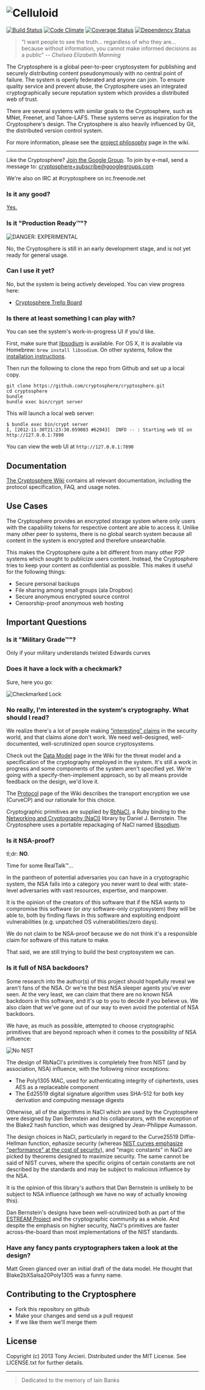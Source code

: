 ![Celluloid](https://github.com/cryptosphere/cryptosphere/raw/master/images/logo.png)
================
[![Build Status](https://secure.travis-ci.org/cryptosphere/cryptosphere.png?branch=master)](http://travis-ci.org/cryptosphere/cryptosphere)
[![Code Climate](https://codeclimate.com/github/cryptosphere/cryptosphere.png)](https://codeclimate.com/github/cryptosphere/cryptosphere)
[![Coverage Status](https://coveralls.io/repos/cryptosphere/cryptosphere/badge.png?branch=master)](https://coveralls.io/r/cryptosphere/cryptosphere)
[![Dependency Status](https://gemnasium.com/cryptosphere/cryptosphere.png)](https://gemnasium.com/cryptosphere/cryptosphere)

> "I want people to see the truth... regardless of who they are... because
> without information, you cannot make informed decisions as a public"
> _-- Chelsea Elizabeth Manning_

The Cryptosphere is a global peer-to-peer cryptosystem for publishing and
securely distributing content pseudonymously with no central point of failure.
The system is openly federated and anyone can join. To ensure quality service
and prevent abuse, the Cryptosphere uses an integrated cryptographically
secure reputation system which provides a distributed web of trust.

There are several systems with similar goals to the Cryptosphere, such as
MNet, Freenet, and Tahoe-LAFS. These systems serve as inspiration for the
Cryptosphere's design. The Cryptosphere is also heavily influenced by Git, the
distributed version control system.

For more information, please see the [project philosophy][philosophy]
page in the wiki.

---

Like the Cryptosphere? [Join the Google Group][google group]. To join by e-mail,
send a message to: [cryptosphere+subscribe@googlegroups.com][subscribe]

We're also on IRC at #cryptosphere on irc.freenode.net

[philosophy]:   https://github.com/cryptosphere/cryptosphere/wiki/Philosophy
[google group]: https://groups.google.com/group/cryptosphere
[subscribe]:    mailto:cryptosphere+subscribe@googlegroups.com

### Is it any good?

[Yes.](http://news.ycombinator.com/item?id=3067434)

### Is it "Production Ready™"?

![DANGER: EXPERIMENTAL](https://raw.github.com/cryptosphere/cryptosphere/master/images/experimental.png)

No, the Cryptosphere is still in an early development stage, and is not yet
ready for general usage.

### Can I use it yet?

No, but the system is being actively developed. You can view progress here:

* [Cryptosphere Trello Board](https://trello.com/b/WMKsvLOW/cryptosphere)

### Is there at least something I can play with?

You can see the system's work-in-progress UI if you'd like.

First, make sure that [libsodium](https://github.com/libsodium/libsodium) is available.
For OS X, it is available via Homebrew: `brew install libsodium`. On other systems, follow
the [installation instructions](https://github.com/jedisct1/libsodium#installation).

Then run the following to clone the repo from Github and set up a local copy.

```
git clone https://github.com/cryptosphere/cryptosphere.git
cd cryptosphere
bundle
bundle exec bin/crypt server
```

This will launch a local web server:

```
$ bundle exec bin/crypt server
I, [2012-11-30T21:23:30.059083 #62043]  INFO -- : Starting web UI on http://127.0.0.1:7890
```

You can view the web UI at `http://127.0.0.1:7890`

Documentation
-------------
[The Cryptosphere Wiki](https://github.com/cryptosphere/cryptosphere/wiki)
contains all relevant documentation, including the protocol specification, FAQ,
and usage notes.

Use Cases
---------

The Cryptosphere provides an encrypted storage system where only users with
the capability tokens for respective content are able to access it. Unlike
many other peer to systems, there is no global search system because all
content in the system is encrypted and therefore unsearchable.

This makes the Cryptosphere quite a bit different from many other P2P systems
which sought to publicize users content. Instead, the Cryptosphere tries to
keep your content as confidential as possible. This makes it useful for the
following things:

* Secure personal backups
* File sharing among small groups (ala Dropbox)
* Secure anonymous encrypted source control
* Censorship-proof anonymous web hosting

Important Questions
-------------------

### Is it "Military Grade™"?

Only if your military understands twisted Edwards curves

### Does it have a lock with a checkmark?

Sure, here you go:

![Checkmarked Lock](http://i.imgur.com/dwA0Ffi.png)

### No really, I'm interested in the system's cryptography. What should I read?

We realize there's a lot of people making ["interesting" claims][lolclaims] in
the security world, and that claims alone don't work. We need well-designed,
well-documented, well-scrutinized open source cryptosystems.

Check out the [Data Model][data_model] page in the Wiki for the threat model and
a specification of the cryptography employed in the system. It's still a work
in progress and some components of the system aren't specified yet.
We're going with a specify-then-implement approach, so by all means
provide feedback on the design, we'd love it.

The [Protocol][protocol] page of the Wiki describes the transport encryption we
use (CurveCP) and our rationale for this choice.

Cryptographic primitives are supplied by [RbNaCl][rbnacl], a Ruby binding to
the [Networking and Cryptography (NaCl)][nacl] library by Daniel J. Bernstein.
The Cryptosphere uses a portable repackaging of NaCl named
[libsodium][libsodium].

[lolclaims]: http://unsene.com/blog/2013/06/15/is-most-encryption-broken/#awesm=8fa4f90ed0755accf0cf65b4915d1214
[data_model]: https://github.com/cryptosphere/cryptosphere/wiki/Data-Model
[protocol]: https://github.com/cryptosphere/cryptosphere/wiki/Protocol
[rbnacl]: https://github.com/cryptosphere/rbnacl
[nacl]: http://nacl.cr.yp.to/
[libsodium]: https://github.com/jedisct1/libsodium

### Is it NSA-proof?

tl;dr: **NO**.

Time for some RealTalk™...

In the pantheon of potential adversaries you can have in a cryptographic system,
the NSA falls into a category you never want to deal with: state-level
adversaries with vast resources, expertise, and manpower.

It is the opinion of the creators of this software that if the NSA wants to
compromise this software (or *any* software-only cryptosystem) they will be able
to, both by finding flaws in this software and exploiting endpoint
vulnerabilities (e.g. unpatched OS vulnerabilities/zero days).

We do not claim to be NSA-proof because we do not think it's a responsible claim
for software of this nature to make.

That said, we are still trying to build the best cryptosystem we can.

### Is it full of NSA backdoors?

Some research into the author(s) of this project should hopefully reveal we
aren't fans of the NSA. Or we're the best NSA sleeper agents you've ever seen.
At the very least, we can claim that there are no known NSA backdoors in this
software, and it's up to you to decide if you believe us. We also claim that
we've gone out of our way to even avoid the potential of NSA backdoors.

We have, as much as possible, attempted to choose cryptographic primitives that
are beyond reproach when it comes to the possibility of NSA influence:

![No NIST](http://i.imgur.com/HSxeAmp.png)

The design of RbNaCl's primitives is completely free from NIST (and by
association, NSA) influence, with the following minor exceptions:

* The Poly1305 MAC, used for authenticating integrity of ciphertexts, uses AES
  as a replaceable component
* The Ed25519 digital signature algorithm uses SHA-512 for both key derivation
  and computing message digests

Otherwise, all of the algorithms in NaCl which are used by the Cryptosphere
were designed by Dan Bernstein and his collaborators, with the exception of
the Blake2 hash function, which was designed by Jean-Philippe Aumasson.

The design choices in NaCl, particularly in regard to the Curve25519
Diffie-Hellman function, ephasize security (whereas [NIST curves emphasize
"performance" at the cost of security][nist-security-dangers]), and "magic
constants" in NaCl are picked by theorems designed to maximize security.
The same cannot be said of NIST curves, where the specific origins of certain
constants are not described by the standards and may be subject to malicious
influence by the NSA.

It is the opinion of this library's authors that Dan Bernstein is unlikely to be
subject to NSA influence (although we have no way of actually knowing this).

Dan Bernstein's designs have been well-scrutinized both as part of the [ESTREAM
Project](https://en.wikipedia.org/wiki/ESTREAM) and the cryptographic community
as a whole. And despite the emphasis on higher security, NaCl's primitives are
faster across-the-board than most implementations of the NIST standards.

[nist-security-dangers]: http://www.hyperelliptic.org/tanja/vortraege/20130531.pdf

### Have any fancy pants cryptographers taken a look at the design?

Matt Green glanced over an initial draft of the data model. He thought that
Blake2bXSalsa20Poly1305 was a funny name.

Contributing to the Cryptosphere
--------------------------------

* Fork this repository on github
* Make your changes and send us a pull request
* If we like them we'll merge them

License
-------

Copyright (c) 2013 Tony Arcieri. Distributed under the MIT License. See
LICENSE.txt for further details.

---

> Dedicated to the memory of Iain Banks
